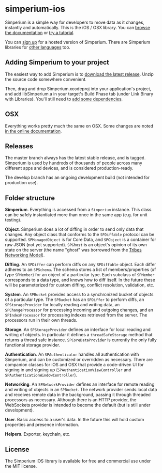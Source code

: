 simperium-ios
=============

Simperium is a simple way for developers to move data as it changes, instantly and automatically. This is the iOS / OSX library. You can [browse the documentation](http://simperium.com/docs/ios/) or [try a tutorial](https://simperium.com/tutorials/simpletodo-ios/).

You can [sign up](http://simperium.com) for a hosted version of Simperium. There are Simperium libraries for [other languages](https://simperium.com/overview/) too.

Adding Simperium to your project
--------------------------------
The easiest way to add Simperium is to [download the latest release](https://github.com/Simperium/simperium-ios/releases/latest). Unzip the source code somewhere convenient.

Then, drag and drop Simperium.xcodeproj into your application's project, and add libSimperium.a in your target's Build Phase tab (under Link Binary with Libraries). You'll still need to [add some dependencies](http://simperium.com/docs/ios/#add).

OSX
---
Everything works pretty much the same on OSX. Some changes are noted [in the online documentation](http://simperium.com/docs/ios/).

Releases
--------
The master branch always has the latest stable release, and is tagged. Simperium is used by hundreds of thousands of people across many different apps and devices, and is considered production-ready.

The develop branch has an ongoing development build (not intended for production use).

Folder structure
----------------
**Simperium**. Everything is accessed from a `Simperium` instance. This class can be safely instantiated more than once in the same app (e.g. for unit testing).

**Object**. Simperium does a lot of diffing in order to send only data that changes. Any object class that conforms to the `SPDiffable` protocol can be supported. `SPManagedObject` is for Core Data, and `SPObject` is a container for raw JSON (not yet supported). `SPGhost` is an object's opinion of its own state on the server (the name "ghost" was borrowed from the [Tribes Networking Model](http://www.pingz.com/wordpress/wp-content/uploads/2009/11/tribes_networking_model.pdf)).

**Diffing**. An `SPDiffer` can perform diffs on any `SPDiffable` object. Each differ adheres to an `SPSchema`. The schema stores a list of members/properties (of type `SPMember`) for an object of a particular type. Each subclass of `SPMember` corresponds to a data type, and knows how to diff itself. In the future these will be parameterized for custom diffing, conflict resolution, validation, etc.

**System**. An `SPBucket` provides access to a synchronized bucket of objects of a particular type. The `SPBucket` has an `SPDiffer` to perform diffs, an `SPStorageProvider` for locally reading and writing data, an `SPChangeProcessor` for processing incoming and outgoing changes, and an `SPIndexProcessor` for processing indexes retrieved from the server. The processors run in their own threads.

**Storage**. An `SPStorageProvider` defines an interface for local reading and writing of objects. In particular it defines a `threadSafeStorage` method that returns a thread safe instance. `SPCoreDataProvider` is currently the only fully functional storage provider.

**Authentication**. An `SPAuthenticator` handles all authentication with Simperium, and can be customized or overridden as necessary. There are companion classes for iOS and OSX that provide a code-driven UI for signing in and signing up (`SPAuthenticationViewController` and `SPAuthenticationWindowController`).

**Networking**. An `SPNetworkProvider` defines an interface for remote reading and writing of objects in an `SPBucket`. The network provider sends local data and receives remote data in the background, passing it through threaded processors as necessary. Although there is an HTTP provider, the WebSockets provider is intended to become the default (but is still under development).

**User**. Basic access to a user's data. In the future this will hold custom properties and presence information.

**Helpers**. Exporter, keychain, etc.

License
-------
The Simperium iOS library is available for free and commercial use under the MIT license.